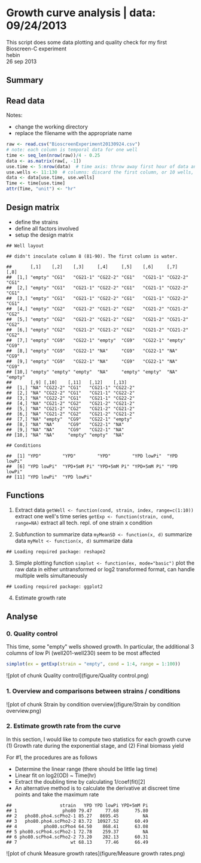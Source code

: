 Growth curve analysis | data: 09/24/2013
========================================================
This script does some data plotting and quality check
for my first Bioscreen-C experiment  
hebin  
26 sep 2013  

Summary
------------------

Read data
------------------
Notes:  
* change the working directory
* replace the filename with the appropriate name

```r
raw <- read.csv("BioscreenExperiment20130924.csv")
# note: each column is temporal data for one well
time <- seq_len(nrow(raw))/4 - 0.25
data <- as.matrix(raw[, -1])
use.time <- 5:nrow(data)  # time axis: throw away first hour of data and the last time point
use.wells <- 11:130  # columns: discard the first column, or 10 wells, which are just water
data <- data[use.time, use.wells]
Time <- time[use.time]
attr(Time, "unit") <- "hr"
```


Design matrix
------------------
* define the strains
* define all factors involved
* setup the design matrix

```
## Well layout
```

```
## didn't inoculate column 8 (81-90). The first column is water.
```

```
##       [,1]    [,2]    [,3]     [,4]     [,5]    [,6]     [,7]     [,8]   
##  [1,] "empty" "CG1"   "CG21-1" "CG22-2" "CG1"   "CG21-1" "CG22-2" "CG1"  
##  [2,] "empty" "CG1"   "CG21-1" "CG22-2" "CG1"   "CG21-1" "CG22-2" "CG1"  
##  [3,] "empty" "CG1"   "CG21-1" "CG22-2" "CG1"   "CG21-1" "CG22-2" "CG1"  
##  [4,] "empty" "CG2"   "CG21-2" "CG21-2" "CG2"   "CG21-2" "CG21-2" "CG2"  
##  [5,] "empty" "CG2"   "CG21-2" "CG21-2" "CG2"   "CG21-2" "CG21-2" "CG2"  
##  [6,] "empty" "CG2"   "CG21-2" "CG21-2" "CG2"   "CG21-2" "CG21-2" "CG2"  
##  [7,] "empty" "CG9"   "CG22-1" "empty"  "CG9"   "CG22-1" "empty"  "CG9"  
##  [8,] "empty" "CG9"   "CG22-1" "NA"     "CG9"   "CG22-1" "NA"     "CG9"  
##  [9,] "empty" "CG9"   "CG22-1" "NA"     "CG9"   "CG22-1" "NA"     "CG9"  
## [10,] "empty" "empty" "empty"  "NA"     "empty" "empty"  "NA"     "empty"
##       [,9] [,10]    [,11]   [,12]    [,13]   
##  [1,] "NA" "CG22-2" "CG1"   "CG21-1" "CG22-2"
##  [2,] "NA" "CG22-2" "CG1"   "CG21-1" "CG22-2"
##  [3,] "NA" "CG22-2" "CG1"   "CG21-1" "CG22-2"
##  [4,] "NA" "CG21-2" "CG2"   "CG21-2" "CG21-2"
##  [5,] "NA" "CG21-2" "CG2"   "CG21-2" "CG21-2"
##  [6,] "NA" "CG21-2" "CG2"   "CG21-2" "CG21-2"
##  [7,] "NA" "empty"  "CG9"   "CG22-1" "empty" 
##  [8,] "NA" "NA"     "CG9"   "CG22-1" "NA"    
##  [9,] "NA" "NA"     "CG9"   "CG22-1" "NA"    
## [10,] "NA" "NA"     "empty" "empty"  "NA"
```

```
## Conditions
```

```
##  [1] "YPD"        "YPD"        "YPD"        "YPD lowPi"  "YPD lowPi" 
##  [6] "YPD lowPi"  "YPD+5mM Pi" "YPD+5mM Pi" "YPD+5mM Pi" "YPD lowPi" 
## [11] "YPD lowPi"  "YPD lowPi"
```


Functions
-----------------
1. Extract data
`getWell <- function(cond, strain, index, range=c(1:10))` extract one well's time series
`getExp <- function(strain, cond, range=NA)`  extract all tech. repl. of one strain x condition



2. Subfunction to summarize data
`myMeanSD <- function(x, d)`  summarize data
`myMelt <- function(x, d)`  summarize data

```
## Loading required package: reshape2
```


3. Simple plotting function
`simplot <- function(ex, mode="basic")` plot the raw data in either untransformed or log2 transformed format, can handle multiple wells simultaneously

```
## Loading required package: ggplot2
```


4. Estimate growth rate



Analyse
-----------------

### 0. Quality control
This time, some "empty" wells showed growth. In particular, the additional 3 columns of low Pi (well201-well230) seem to be most affected

```r
simplot(ex = getExp(strain = "empty", cond = 1:4, range = 1:100))
```

![plot of chunk Quality control](figure/Quality control.png) 


### 1. Overview and comparisons between strains / conditions
![plot of chunk Strain by condition overview](figure/Strain by condition overview.png) 


### 2. Estimate growth rate from the curve
In this section, I would like to compute two statistics for each growth curve
(1) Growth rate during the exponential stage, and
(2) Final biomass yield

For #1, the procedures are as follows
* Determine the linear range (there should be little lag time)
* Linear fit on log2(OD) ~ Time(hr)
* Extract the doubling time by calculating 1/coef(fit)[2]
* An alternative method is to calculate the derivative at discreet time points and take the maximum rate


```
##                  strain   YPD YPD lowPi YPD+5mM Pi
## 1                 pho80 79.47     77.68      75.80
## 2   pho80.pho4.scPho2-1 85.27   8695.45         NA
## 3   pho80.pho4.scPho2-2 83.72  10927.52      60.49
## 4          pho80.scPho4 64.50    868.41      63.08
## 5 pho80.scPho4.scPho2-1 72.78    259.37         NA
## 6 pho80.scPho4.scPho2-2 73.20    282.13      60.31
## 7                    wt 68.13     77.46      66.49
```

![plot of chunk Measure growth rates](figure/Measure growth rates.png) 


